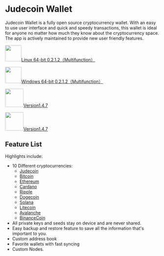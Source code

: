 # Judecoin Wallet
Judecoin Wallet is a fully open source cryptocurrency wallet. With an easy to use user interface and quick and speedy transactions, this wallet is ideal for anyone no matter how much they know about the cryptocurrency space. The app is actively maintained to provide new user friendly features.

<img src="https://github.com/Judecoin/wallet/assets/79756583/b3821f86-1e74-445f-9c85-5cde92819064" width="53px">[Linux 64-bit 0.2.1.2（Multifunction）](https://www.judecoin.io/storage/files/linux/judecoin-gui-linux-x64-v0.2.1.2.tar.bz2)

<img src="https://github.com/Judecoin/wallet/assets/79756583/63f6f982-9319-4222-bf4e-87aa19ea6533" width="53px">[Windows 64-bit 0.2.1.2（Multifunction）](https://www.judecoin.io/storage/files/win/judecoin-gui-win-x64-v0.2.1.2.zip)

<img src="https://github.com/Judecoin/wallet/assets/79756583/2ecf5d80-8ae6-4c26-b32b-6fdf5a07a607" width="60px">[Version1.4.7](https://www.judecoin.io/storage/files/android/judecoin-release-v1.4.7.apk)

<img src="https://github.com/Judecoin/wallet/assets/79756583/f1adc946-6ed4-48da-b984-984ae48e4c47" width="60px">[Version1.4.7](https://testflight.apple.com/join/4Cqg8Ihk)

## Feature List

Highlights include:
- 10 Different cryptocurrencies:
    - [Judecoin](https://www.judecoin.io/)
    - [Bitcoin](https://bitcoin.org/en/)
    - [Ethereum](https://ethereum.org/en/)
    - [Cardano](https://cardano.org/)
    - [Ripple](https://www.ripple.com/)
    - [Dogecoin](https://dogecoin.com/)
    - [Solana](https://solana.com/)
    - [Litecoin](https://litecoin.org/)
    - [Avalanche](https://www.avax.network/)
    - [BinanceCoin](https://www.bnbchain.org/)
- All private keys and seeds stay on device and are never shared.
- Easy backup and restore feature to save all the information that's important to you.
- Custom address book
- Favorite wallets with fast syncing
- Custom Nodes.

